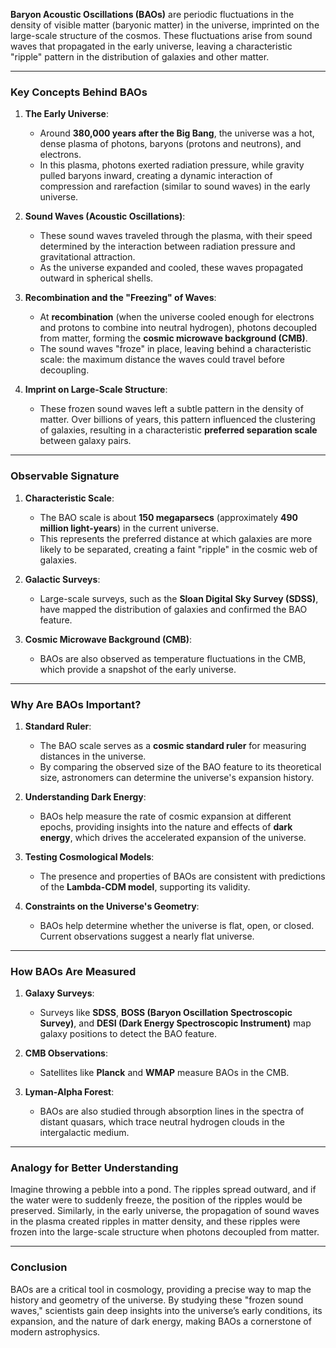 **Baryon Acoustic Oscillations (BAOs)** are periodic fluctuations in the density of visible matter (baryonic matter) in the universe, imprinted on the large-scale structure of the cosmos. These fluctuations arise from sound waves that propagated in the early universe, leaving a characteristic "ripple" pattern in the distribution of galaxies and other matter.

---

### **Key Concepts Behind BAOs**

1. **The Early Universe**:
   - Around **380,000 years after the Big Bang**, the universe was a hot, dense plasma of photons, baryons (protons and neutrons), and electrons.
   - In this plasma, photons exerted radiation pressure, while gravity pulled baryons inward, creating a dynamic interaction of compression and rarefaction (similar to sound waves) in the early universe.

2. **Sound Waves (Acoustic Oscillations)**:
   - These sound waves traveled through the plasma, with their speed determined by the interaction between radiation pressure and gravitational attraction.
   - As the universe expanded and cooled, these waves propagated outward in spherical shells.

3. **Recombination and the "Freezing" of Waves**:
   - At **recombination** (when the universe cooled enough for electrons and protons to combine into neutral hydrogen), photons decoupled from matter, forming the **cosmic microwave background (CMB)**.
   - The sound waves "froze" in place, leaving behind a characteristic scale: the maximum distance the waves could travel before decoupling.

4. **Imprint on Large-Scale Structure**:
   - These frozen sound waves left a subtle pattern in the density of matter. Over billions of years, this pattern influenced the clustering of galaxies, resulting in a characteristic **preferred separation scale** between galaxy pairs.

---

### **Observable Signature**
1. **Characteristic Scale**:
   - The BAO scale is about **150 megaparsecs** (approximately **490 million light-years**) in the current universe.
   - This represents the preferred distance at which galaxies are more likely to be separated, creating a faint "ripple" in the cosmic web of galaxies.

2. **Galactic Surveys**:
   - Large-scale surveys, such as the **Sloan Digital Sky Survey (SDSS)**, have mapped the distribution of galaxies and confirmed the BAO feature.

3. **Cosmic Microwave Background (CMB)**:
   - BAOs are also observed as temperature fluctuations in the CMB, which provide a snapshot of the early universe.

---

### **Why Are BAOs Important?**

1. **Standard Ruler**:
   - The BAO scale serves as a **cosmic standard ruler** for measuring distances in the universe.
   - By comparing the observed size of the BAO feature to its theoretical size, astronomers can determine the universe's expansion history.

2. **Understanding Dark Energy**:
   - BAOs help measure the rate of cosmic expansion at different epochs, providing insights into the nature and effects of **dark energy**, which drives the accelerated expansion of the universe.

3. **Testing Cosmological Models**:
   - The presence and properties of BAOs are consistent with predictions of the **Lambda-CDM model**, supporting its validity.

4. **Constraints on the Universe's Geometry**:
   - BAOs help determine whether the universe is flat, open, or closed. Current observations suggest a nearly flat universe.

---

### **How BAOs Are Measured**
1. **Galaxy Surveys**:
   - Surveys like **SDSS**, **BOSS (Baryon Oscillation Spectroscopic Survey)**, and **DESI (Dark Energy Spectroscopic Instrument)** map galaxy positions to detect the BAO feature.

2. **CMB Observations**:
   - Satellites like **Planck** and **WMAP** measure BAOs in the CMB.

3. **Lyman-Alpha Forest**:
   - BAOs are also studied through absorption lines in the spectra of distant quasars, which trace neutral hydrogen clouds in the intergalactic medium.

---

### **Analogy for Better Understanding**
Imagine throwing a pebble into a pond. The ripples spread outward, and if the water were to suddenly freeze, the position of the ripples would be preserved. Similarly, in the early universe, the propagation of sound waves in the plasma created ripples in matter density, and these ripples were frozen into the large-scale structure when photons decoupled from matter.

---

### **Conclusion**
BAOs are a critical tool in cosmology, providing a precise way to map the history and geometry of the universe. By studying these "frozen sound waves," scientists gain deep insights into the universe’s early conditions, its expansion, and the nature of dark energy, making BAOs a cornerstone of modern astrophysics.

